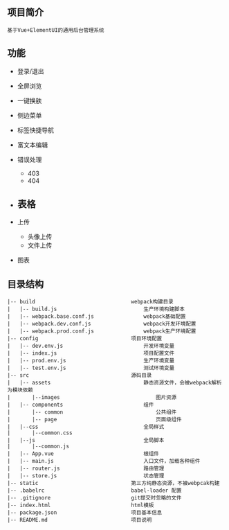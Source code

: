 ## 项目简介

    基于Vue+ElementUI的通用后台管理系统

## 功能

- 登录/退出
- 全屏浏览
- 一键换肤
- 侧边菜单
- 标签快捷导航
- 富文本编辑
- 错误处理
  - 403
  - 404

- 表格
  - 
- 上传
  - 头像上传
  - 文件上传

- 图表


## 目录结构

```
|-- build								webpack构建目录
|	|-- build.js							生产环境构建脚本
|	|-- webpack.base.conf.js				webpack基础配置
|	|-- webpack.dev.conf.js					webpack开发环境配置
|	|-- webpack.prod.conf.js				webpack生产环境配置
|-- config								项目环境配置
|	|-- dev.env.js							开发环境变量
|	|-- index.js							项目配置文件
|	|-- prod.env.js							生产环境变量
|	|-- test.env.js							测试环境变量
|-- src									源码目录
|	|-- assets								静态资源文件，会被webpack解析为模块依赖
|		|--images								图片资源
|	|-- components                       	组件
|		|-- common								公共组件
|		|-- page								页面级组件
|	|--css									全局样式
|		|--common.css							
|	|--js									全局脚本
|		|--common.js				
|	|-- App.vue								根组件
|	|-- main.js								入口文件，加载各种组件
|	|-- router.js							路由管理	
|	|-- store.js							状态管理
|-- static								第三方纯静态资源，不被webpcak构建
|-- .babelrc							babel-loader 配置
|-- .gitignore							git提交时忽略的文件
|-- index.html							html模板
|--	package.json						项目基本信息
|-- README.md							项目说明
```

